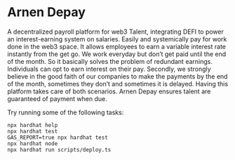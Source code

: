 # Arnen Depay

A decentralized payroll platform for web3 Talent, integrating DEFI to power an interest-earning system on salaries. Easily and systemically pay for work done in the web3 space. It allows employees to earn a variable interest rate instantly from the get go.
We work everyday but don’t get paid until the end of the month. So it basically solves the problem of redundant earnings. Individuals can opt to earn interest on their pay.
Secondly, we strongly believe in the good faith of our companies to make the payments by the end of the month, sometimes they don’t and sometimes it is delayed. Having this platform takes care of both scenarios. Arnen Depay ensures talent are guaranteed of payment when due.

Try running some of the following tasks:

```shell
npx hardhat help
npx hardhat test
GAS_REPORT=true npx hardhat test
npx hardhat node
npx hardhat run scripts/deploy.ts
```
